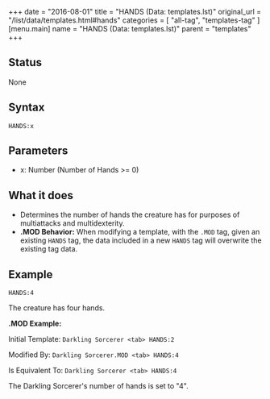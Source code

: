 +++
date = "2016-08-01"
title = "HANDS (Data: templates.lst)"
original_url = "/list/data/templates.html#hands"
categories = [ "all-tag", "templates-tag" ]
[menu.main]
    name = "HANDS (Data: templates.lst)"
    parent = "templates"
+++

## Status

None

## Syntax

`HANDS:x`

## Parameters

-   x: Number (Number of Hands &gt;= 0)



What it does
------------

-   Determines the number of hands the creature has for purposes of
    multiattacks and multidexterity.
-   **.MOD Behavior:** When modifying a template, with the `.MOD` tag,
    given an existing `HANDS` tag, the data included in a new `HANDS`
    tag will overwrite the existing tag data.

Example
-------

`HANDS:4`

The creature has four hands.

**.MOD Example:**

Initial Template: `Darkling Sorcerer <tab> HANDS:2`

Modified By: `Darkling Sorcerer.MOD <tab> HANDS:4`

Is Equivalent To: `Darkling Sorcerer <tab> HANDS:4`

The Darkling Sorcerer's number of hands is set to "4".

